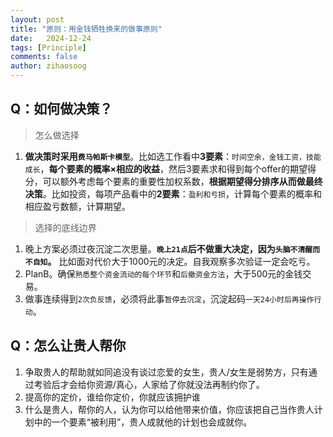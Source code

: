 ```yaml
---
layout: post
title: "原则：用金钱牺牲换来的做事原则"
date:   2024-12-24
tags: [Principle]
comments: false
author: zihaosoog
---
```


## Q：如何做决策？

> 怎么做选择

1. **做决策时采用`费马帕斯卡模型`**。比如选工作看中**3要素**：`时间空余，金钱工资，技能成长`，**每个要素的概率×相应的收益**，然后3要素求和得到每个offer的期望得分，可以额外考虑每个要素的重要性加权系数，**根据期望得分排序从而做最终决策**。比如投资，每项产品看中的**2要素**：`盈利和亏损`，计算每个要素的概率和相应盈亏数额，计算期望。

> 选择的底线边界

1. 晚上方案必须过夜沉淀二次思量。**`晚上21点`后不做重大决定，因为`头脑不清醒而不自知`。** 比如面对代价大于1000元的决定。自我观察多次验证一定会吃亏。
2. PlanB。确保`熟悉整个资金流动的每个环节`和`后撤资金方法`，大于500元的金钱交易。
3. 做事连续得到`2次负反馈`，必须将此事`暂停去沉淀`，沉淀起码`一天24小时后再操作行动`。

## Q：怎么让贵人帮你

1. 争取贵人的帮助就如同追没有谈过恋爱的女生，贵人/女生是弱势方，只有通过考验后才会给你资源/真心，人家给了你就没法再制约你了。
2. 提高你的定价，谁给你定价，你就应该拥护谁
3. 什么是贵人，帮你的人，认为你可以给他带来价值，你应该把自己当作贵人计划中的一个要素“被利用”，贵人成就他的计划也会成就你。
